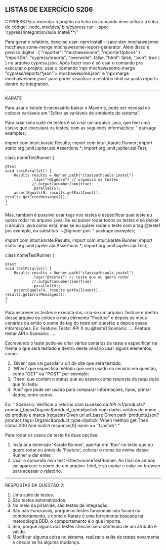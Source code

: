 LISTAS DE EXERCÍCIO S206
------------------------------------------------------------------------------------------------------------------------------------------------------------------------------
CYPRESS
Para executar o projeto na linha de comando deve utilizar a linha de código:
.node_modules/.bin/cypress run --spec 'cypress/integration/aula_inatel/**/'

Para gerar o relatório, deve-se usar: npm install --save-dev mochawesome mochawe
some-merge mochawesome-report-generator.
Além disso é preciso digitar :
{
    "reporter": "mochawesome",
    "reporterOptions":{ 
        "reportDir": "cypress/reports",
        "overwrite": false,
        "html": false,
        "json": true
    }
} no arquivo cypress.json.
Ápós fazer isso é só usar o comando pra executar o projeto, usar o comando 'npx mochawesome-merge "cypress/reports/*json" > mochawesome.json' e 'npx marge mochawesome.json' 
para poder visualizar o relatório html na pasta reports dentro de integration.

------------------------------------------------------------------------------------------------------------------------------------------------------------------------------
KARATE 

Para usar o karate é necessário baixar o Maven e, pode ser necessário colocar variáveis em "Editar as variáveis de ambiente do sistema".

Para criar uma suíte de testes é só criar um arquivo .java, que tem uma classe que executará os testes, com as seguintes informações:
"
package examples;

import com.intuit.karate.Results;
import com.intuit.karate.Runner;
import static org.junit.jupiter.api.Assertions.*;
import org.junit.jupiter.api.Test;

class nomeTestRunner {
 
    @Test
    void testParallel() {
        Results results = Runner.path("classpath:aula_inatel")
                .tags("~@ignore") // organiza os testes
                //.outputCucumberJson(true)
                .parallel(5);
        assertEquals(0, results.getFailCount(), results.getErrorMessages());
    }
    "
    
 Mas, também é possível usar tags nos testes e especificar qual teste eu quero rodar no arquivo .java. Se eu quiser rodar todos os testes é só deixar o arquivo .java como está, 
 mas se eu quiser rodar o teste com a tag @teste1 por exemplo, eu substituo '~@ignore' por:
 "
package examples;

import com.intuit.karate.Results;
import com.intuit.karate.Runner;
import static org.junit.jupiter.api.Assertions.*;
import org.junit.jupiter.api.Test;

class nomeTestRunner {
 
    @Test
    void testParallel() {
        Results results = Runner.path("classpath:aula_inatel")
                .tags("@teste1") // teste que eu quero rodar
                //.outputCucumberJson(true)
                .parallel(5);
        assertEquals(0, results.getFailCount(), results.getErrorMessages());
    }
    "
Para escrever os testes e executá-los, cria-se um arquivo .feature e dentro desse arquivo eu coloco o meu elemento "Feature" e depois os meus cenários ou então o nome da tag
do teste em questão e depois essas informações.
Ex: Feature: Testar API X ou @teste1
     Scenario: ....          Feature: testar API x
                               Scenario: ....
                               
Escrevendo o teste pode-se criar vários cenários de teste e especificar na frente o que será testado e dentro deste cenário usar alguns elementos, como:
1. 'Given' que vai guardar a url do site que será testado;
2. 'When' que especifica método que será usado no cenário em questão, como "GET" ou "POST" por exemplo;
3. 'Then' que contém o status que eu espero como resposta da requisição que foi feita;
4. 'And' que pode ser usado para comparar informações, tipos, printar dados, entre outros.

Ex:
"
Scenario: Verificar o retorno com sucesso da API /v1/products?product_tags=Organic&product_type=lipstick com dados válidos de nome do produto e marca (request)
    Given url url_base
    Given path 'products.json?product_tags=Organic&product_type=lipstick'
    When method get 
    Then status 200
    And match response[0].name == "Lipstick"
"
                              
Para rodar os casos de teste há duas opções:
1. Instalar a extensão 'Karate Runner', apertar em 'Run' no teste que eu quero rodar ou antes de 'Feature', colocar o nome da minha classe Runner e dar enter.
2. Usar o comando mvn test -Dtest=nomeTestRunner.
Ao final de ambos vai aparecer o nome de um arquivo .html, é só copiar e colar no browser para acessar o relatório.

-------------------------------------------------------------------------------------------------------------------------------------------------------------------------------

RESPOSTAS DA QUESTÃO 2:
1. Uma suíte de testes.
2. São testes automatizados.
3. No meio da pirâmide, são testes de integração.
4. São não-funcionais, porque os testes funcionais não focam no comportamento, e como o Karate é uma ferramenta baseada na metodologia BDD, o comportamento é o que importa.
5. Sim, porque alguns dos testes checam se o conteúdo de um atributo é válido.
6. Modificar alguma coisa no sistema, realizar a suíte de testes novamente e checar se há alguma mudança.



